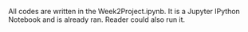 All codes are written in the Week2Project.ipynb. It is a Jupyter IPython Notebook and is already ran. Reader could also run it.